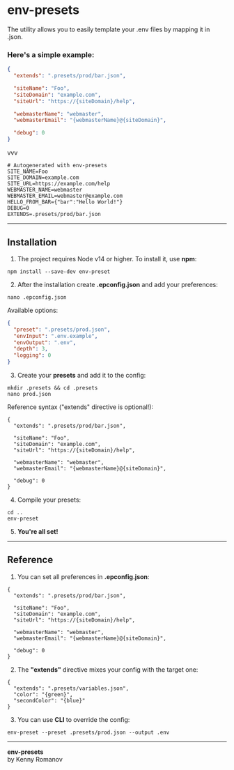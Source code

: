 # env-presets

The utility allows you to easily template your .env files by mapping it in .json.

### Here's a simple example:

```json
{
  "extends": ".presets/prod/bar.json",

  "siteName": "Foo",
  "siteDomain": "example.com",
  "siteUrl": "https://{siteDomain}/help",

  "webmasterName": "webmaster",
  "webmasterEmail": "{webmasterName}@{siteDomain}",

  "debug": 0
}
```

vvv

```env
# Autogenerated with env-presets
SITE_NAME=Foo
SITE_DOMAIN=example.com
SITE_URL=https://example.com/help
WEBMASTER_NAME=webmaster
WEBMASTER_EMAIL=webmaster@example.com
HELLO_FROM_BAR={"bar":"Hello World!"}
DEBUG=0
EXTENDS=.presets/prod/bar.json
```

---

## Installation

1. The project requires Node v14 or higher. To install it, use **npm**:

```shell
npm install --save-dev env-preset
```

2. After the installation create **.epconfig.json** and add your preferences:

```shell
nano .epconfig.json
```

Available options:

```json
{
  "preset": ".presets/prod.json",
  "envInput": ".env.example",
  "envOutput": ".env",
  "depth": 3,
  "logging": 0
}
```

3. Create your **presets** and add it to the config:

```shell
mkdir .presets && cd .presets
nano prod.json
```

Reference syntax ("extends" directive is optional!):

```json5
{
  "extends": ".presets/prod/bar.json",

  "siteName": "Foo",
  "siteDomain": "example.com",
  "siteUrl": "https://{siteDomain}/help",

  "webmasterName": "webmaster",
  "webmasterEmail": "{webmasterName}@{siteDomain}",

  "debug": 0
}
```

4. Compile your presets:

```shell
cd ..
env-preset
```

5. **You're all set!**

---

## Reference

1. You can set all preferences in **.epconfig.json**:

```json5
{
  "extends": ".presets/prod/bar.json",

  "siteName": "Foo",
  "siteDomain": "example.com",
  "siteUrl": "https://{siteDomain}/help",

  "webmasterName": "webmaster",
  "webmasterEmail": "{webmasterName}@{siteDomain}",

  "debug": 0
}
```

2. The **"extends"** directive mixes your config with the target one:

```json5
{
  "extends": ".presets/variables.json",
  "color": "{green}",
  "secondColor": "{blue}"
}
```

3. You can use **CLI** to override the config:

```shell
env-preset --preset .presets/prod.json --output .env
```

---

**env-presets**  
by Kenny Romanov
